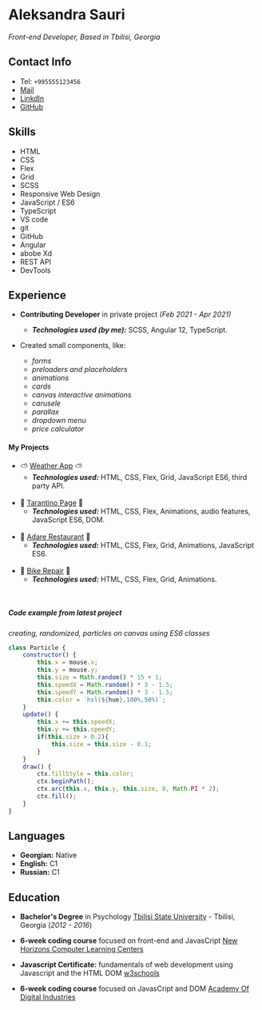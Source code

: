 # Aleksandra Sauri

_Front-end Developer, Based in Tbilisi, Georgia_

## Contact Info

- Tel: `+995555123456`
- [Mail](alexandrasauri19@gmail.com)
- [LinkdIn](https://www.linkedin.com/in/alexandra-sauri-8273ba150/)
- [GitHub](https://github.com/a1excpunk)

## Skills

- HTML
- CSS
- Flex
- Grid
- SCSS
- Responsive Web Design
- JavaScript / ES6
- TypeScript
- VS code
- git
- GitHub
- Angular
- abobe Xd
- REST API
- DevTools

## Experience

- **Contributing Developer** in private project _(Feb 2021 - Apr 2021)_
    - **_Technologies used (by me):_** SCSS, Angular 12, TypeScript.

- Created small components, like: 
    - _forms_
    - _preloaders and placeholders_
    - _animations_
    - _cards_
    - _canvas interactive animations_
    - _carusele_
    - _parallax_
    - _dropdown menu_
    - _price calculator_

#### My Projects
- ⛅ [Weather App](https://a1excpunk.github.io/weatherApp/) ⛅
    - **_Technologies used:_** HTML, CSS, Flex, Grid, JavaScript ES6, third party API.
    <br>
- 🔪 [Tarantino Page](https://a1excpunk.github.io/tribute-page/index.html) 🔪
    - **_Technologies used:_** HTML, CSS, Flex, Animations, audio features, JavaScript ES6, DOM.
    <br>
- 🥗 [Adare Restaurant](https://a1excpunk.github.io/restourant/index.html) 🥗
    - **_Technologies used:_** HTML, CSS, Flex, Grid, Animations, JavaScript ES6.
    <br>
- 🚴 [Bike Repair](https://a1excpunk.github.io/bike-repairs/index.html) 🚴
    - **_Technologies used:_** HTML, CSS, Flex, Grid, Animations.

<br>

##### Code example from latest project
 *creating, randomized, particles on canvas using ES6 classes*

```javascript
class Particle {
    constructor() {
        this.x = mouse.x;
        this.y = mouse.y;
        this.size = Math.random() * 15 + 1;
        this.speedX = Math.random() * 3 - 1.5;
        this.speedY = Math.random() * 3 - 1.5;
        this.color = `hsl(${hue},100%,50%)`;
    }
    update() {
        this.x += this.speedX;
        this.y += this.speedY;
        if(this.size > 0.2){
            this.size = this.size - 0.1;
        }
    }
    draw() {
        ctx.fillStyle = this.color;
        ctx.beginPath();
        ctx.arc(this.x, this.y, this.size, 0, Math.PI * 2);
        ctx.fill();
    }
}
```

## Languages

- **Georgian:** Native
- **English:** C1
- **Russian:** C1


## Education

- **Bachelor's Degree** in Psychology
[Tbilisi State University](https://www.tsu.ge/en) - Tbilisi, Georgia (_2012 - 2016_)

- **6-week coding course** focused on front-end and JavasCript
[New Horizons Computer Learning Centers](https://www.newhorizons.com/)

- **Javascript Certificate:** fundamentals of web development using Javascript and the HTML DOM
[w3schools](https://certification.w3schools.com/w3certified.asp?id=12861192)

- **6-week coding course** focused on JavasCript and DOM
[Academy Of Digital Industries](https://digitaledu.ge/)
